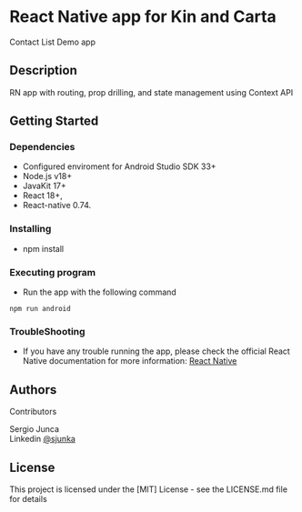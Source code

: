 # React Native app for Kin and Carta

Contact List Demo app

## Description

RN app with routing, prop drilling, and state management using Context API

## Getting Started

### Dependencies

- Configured enviroment for Android Studio SDK 33+
- Node.js v18+
- JavaKit 17+
- React 18+,
- React-native 0.74.

### Installing

- npm install

### Executing program

- Run the app with the following command

```
npm run android
```

### TroubleShooting

- If you have any trouble running the app, please check the official React Native documentation for more information: [React Native](https://reactnative.dev/docs/environment-setup)

## Authors

Contributors

Sergio Junca  
Linkedin [@sjunka](https://www.linkedin.com/in/sjunka/)

## License

This project is licensed under the [MIT] License - see the LICENSE.md file for details
